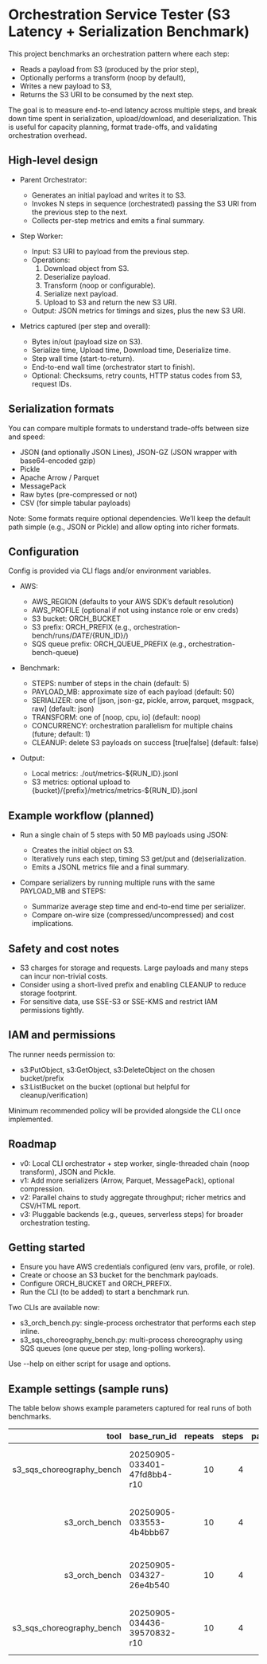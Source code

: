 # Orchestration Service Tester (S3 Latency + Serialization Benchmark)

This project benchmarks an orchestration pattern where each step:
- Reads a payload from S3 (produced by the prior step),
- Optionally performs a transform (noop by default),
- Writes a new payload to S3,
- Returns the S3 URI to be consumed by the next step.

The goal is to measure end-to-end latency across multiple steps, and break down time spent in serialization, upload/download, and deserialization. This is useful for capacity planning, format trade-offs, and validating orchestration overhead.

## High-level design

- Parent Orchestrator:
  - Generates an initial payload and writes it to S3.
  - Invokes N steps in sequence (orchestrated) passing the S3 URI from the previous step to the next.
  - Collects per-step metrics and emits a final summary.

- Step Worker:
  - Input: S3 URI to payload from the previous step.
  - Operations:
    1) Download object from S3.
    2) Deserialize payload.
    3) Transform (noop or configurable).
    4) Serialize next payload.
    5) Upload to S3 and return the new S3 URI.
  - Output: JSON metrics for timings and sizes, plus the new S3 URI.

- Metrics captured (per step and overall):
  - Bytes in/out (payload size on S3).
  - Serialize time, Upload time, Download time, Deserialize time.
  - Step wall time (start-to-return).
  - End-to-end wall time (orchestrator start to finish).
  - Optional: Checksums, retry counts, HTTP status codes from S3, request IDs.

## Serialization formats

You can compare multiple formats to understand trade-offs between size and speed:
- JSON (and optionally JSON Lines), JSON-GZ (JSON wrapper with base64-encoded gzip)
- Pickle
- Apache Arrow / Parquet
- MessagePack
- Raw bytes (pre-compressed or not)
- CSV (for simple tabular payloads)

Note: Some formats require optional dependencies. We’ll keep the default path simple (e.g., JSON or Pickle) and allow opting into richer formats.

## Configuration

Config is provided via CLI flags and/or environment variables.

- AWS:
  - AWS_REGION (defaults to your AWS SDK’s default resolution)
  - AWS_PROFILE (optional if not using instance role or env creds)
  - S3 bucket: ORCH_BUCKET
  - S3 prefix: ORCH_PREFIX (e.g., orchestration-bench/runs/${DATE}/${RUN_ID}/)
  - SQS queue prefix: ORCH_QUEUE_PREFIX (e.g., orchestration-bench-queue)

- Benchmark:
  - STEPS: number of steps in the chain (default: 5)
  - PAYLOAD_MB: approximate size of each payload (default: 50)
  - SERIALIZER: one of [json, json-gz, pickle, arrow, parquet, msgpack, raw] (default: json)
  - TRANSFORM: one of [noop, cpu, io] (default: noop)
  - CONCURRENCY: orchestration parallelism for multiple chains (future; default: 1)
  - CLEANUP: delete S3 payloads on success [true|false] (default: false)

- Output:
  - Local metrics: ./out/metrics-${RUN_ID}.jsonl
  - S3 metrics: optional upload to {bucket}/{prefix}/metrics/metrics-${RUN_ID}.jsonl

## Example workflow (planned)

- Run a single chain of 5 steps with 50 MB payloads using JSON:
  - Creates the initial object on S3.
  - Iteratively runs each step, timing S3 get/put and (de)serialization.
  - Emits a JSONL metrics file and a final summary.

- Compare serializers by running multiple runs with the same PAYLOAD_MB and STEPS:
  - Summarize average step time and end-to-end time per serializer.
  - Compare on-wire size (compressed/uncompressed) and cost implications.

## Safety and cost notes

- S3 charges for storage and requests. Large payloads and many steps can incur non-trivial costs.
- Consider using a short-lived prefix and enabling CLEANUP to reduce storage footprint.
- For sensitive data, use SSE-S3 or SSE-KMS and restrict IAM permissions tightly.

## IAM and permissions

The runner needs permission to:
- s3:PutObject, s3:GetObject, s3:DeleteObject on the chosen bucket/prefix
- s3:ListBucket on the bucket (optional but helpful for cleanup/verification)

Minimum recommended policy will be provided alongside the CLI once implemented.

## Roadmap

- v0: Local CLI orchestrator + step worker, single-threaded chain (noop transform), JSON and Pickle.
- v1: Add more serializers (Arrow, Parquet, MessagePack), optional compression.
- v2: Parallel chains to study aggregate throughput; richer metrics and CSV/HTML report.
- v3: Pluggable backends (e.g., queues, serverless steps) for broader orchestration testing.

## Getting started

- Ensure you have AWS credentials configured (env vars, profile, or role).
- Create or choose an S3 bucket for the benchmark payloads.
- Configure ORCH_BUCKET and ORCH_PREFIX.
- Run the CLI (to be added) to start a benchmark run.

Two CLIs are available now:
- s3_orch_bench.py: single-process orchestrator that performs each step inline.
- s3_sqs_choreography_bench.py: multi-process choreography using SQS queues (one queue per step, long-polling workers).

Use --help on either script for usage and options.

## Example settings (sample runs)

The table below shows example parameters captured for real runs of both benchmarks.

| tool                      | base_run_id                      | repeats | steps | payload_mb | serializer | bucket                   | prefix                   | queue_prefix               | computed_base_prefix                                        | cleanup | cleanup_queues | aws_profile | aws_region | persistent_workers |    min_s |    max_s |    avg_s |  stdev_s | median_s |
|--------------------------:|:---------------------------------|--------:|------:|-----------:|:-----------|:--------------------------|:-------------------------|:---------------------------|:-------------------------------------------------------------|:--------|:---------------|:------------|:-----------|:-------------------|---------:|---------:|---------:|---------:|---------:|
| s3_sqs_choreography_bench | 20250905-033401-47fd8bb4-r10     |      10 |     4 |        1.0 | json       | re-service-test-us-east-2 | orchestration-bench/runs | orchestration-bench-queue  | orchestration-bench/runs/20250905-033401-47fd8bb4-r10       | true    | false          | orch-bench  | us-east-1  | true               | 0.906141 | 2.258833 | 1.173785 | 0.395488 | 1.037834 |
| s3_orch_bench             | 20250905-033553-4b4bbb67         |      10 |     4 |        1.0 | json       | re-service-test-us-east-2 | orchestration-bench/runs | -                         | orchestration-bench/runs/20250905-033553-4b4bbb67           | true    | -              | orch-bench  | us-east-1  | -                  | 0.913329 | 1.365823 | 1.048879 | 0.132818 | 1.017237 |
| s3_orch_bench             | 20250905-034327-26e4b540         |      10 |     4 |        5.0 | json       | re-service-test-us-east-2 | orchestration-bench/runs | -                         | orchestration-bench/runs/20250905-034327-26e4b540           | true    | -              | orch-bench  | us-east-1  | -                  | 1.648737 | 1.869731 | 1.739951 | 0.072534 | 1.713388 |
| s3_sqs_choreography_bench | 20250905-034436-39570832-r10     |      10 |     4 |        5.0 | json       | re-service-test-us-east-2 | orchestration-bench/runs | orchestration-bench-queue  | orchestration-bench/runs/20250905-034436-39570832-r10       | true    | false          | orch-bench  | us-east-1  | true               | 1.645801 | 3.058925 | 1.861496 | 0.424437 | 1.749298 |

